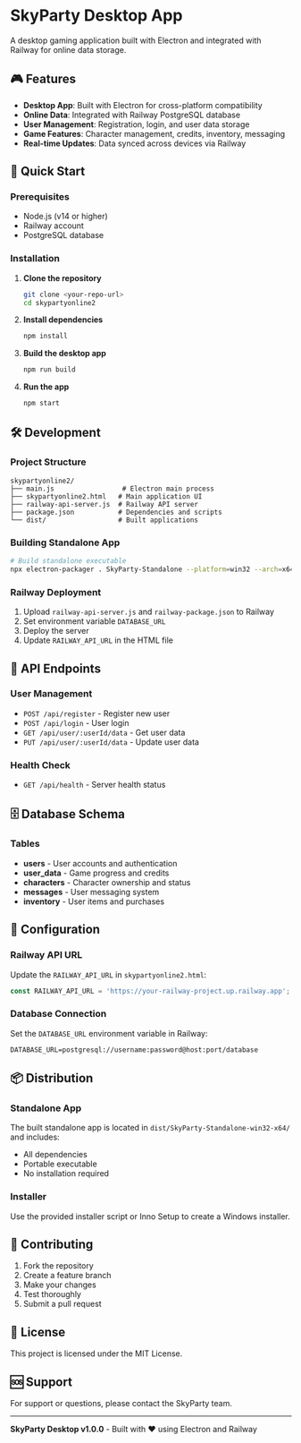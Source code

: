 # SkyParty Desktop App

A desktop gaming application built with Electron and integrated with Railway for online data storage.

## 🎮 Features

- **Desktop App**: Built with Electron for cross-platform compatibility
- **Online Data**: Integrated with Railway PostgreSQL database
- **User Management**: Registration, login, and user data storage
- **Game Features**: Character management, credits, inventory, messaging
- **Real-time Updates**: Data synced across devices via Railway

## 🚀 Quick Start

### Prerequisites
- Node.js (v14 or higher)
- Railway account
- PostgreSQL database

### Installation

1. **Clone the repository**
   ```bash
   git clone <your-repo-url>
   cd skypartyonline2
   ```

2. **Install dependencies**
   ```bash
   npm install
   ```

3. **Build the desktop app**
   ```bash
   npm run build
   ```

4. **Run the app**
   ```bash
   npm start
   ```

## 🛠️ Development

### Project Structure
```
skypartyonline2/
├── main.js                 # Electron main process
├── skypartyonline2.html   # Main application UI
├── railway-api-server.js  # Railway API server
├── package.json           # Dependencies and scripts
└── dist/                  # Built applications
```

### Building Standalone App
```bash
# Build standalone executable
npx electron-packager . SkyParty-Standalone --platform=win32 --arch=x64 --out=dist --overwrite
```

### Railway Deployment
1. Upload `railway-api-server.js` and `railway-package.json` to Railway
2. Set environment variable `DATABASE_URL`
3. Deploy the server
4. Update `RAILWAY_API_URL` in the HTML file

## 📱 API Endpoints

### User Management
- `POST /api/register` - Register new user
- `POST /api/login` - User login
- `GET /api/user/:userId/data` - Get user data
- `PUT /api/user/:userId/data` - Update user data

### Health Check
- `GET /api/health` - Server health status

## 🗄️ Database Schema

### Tables
- **users** - User accounts and authentication
- **user_data** - Game progress and credits
- **characters** - Character ownership and status
- **messages** - User messaging system
- **inventory** - User items and purchases

## 🔧 Configuration

### Railway API URL
Update the `RAILWAY_API_URL` in `skypartyonline2.html`:
```javascript
const RAILWAY_API_URL = 'https://your-railway-project.up.railway.app';
```

### Database Connection
Set the `DATABASE_URL` environment variable in Railway:
```
DATABASE_URL=postgresql://username:password@host:port/database
```

## 📦 Distribution

### Standalone App
The built standalone app is located in `dist/SkyParty-Standalone-win32-x64/` and includes:
- All dependencies
- Portable executable
- No installation required

### Installer
Use the provided installer script or Inno Setup to create a Windows installer.

## 🤝 Contributing

1. Fork the repository
2. Create a feature branch
3. Make your changes
4. Test thoroughly
5. Submit a pull request

## 📄 License

This project is licensed under the MIT License.

## 🆘 Support

For support or questions, please contact the SkyParty team.

---

**SkyParty Desktop v1.0.0** - Built with ❤️ using Electron and Railway
